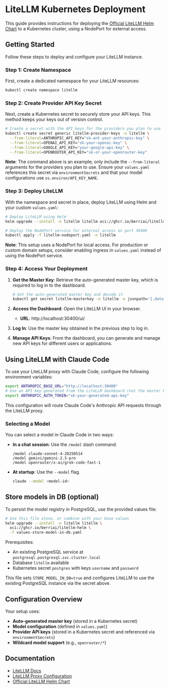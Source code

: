 # LiteLLM Kubernetes Deployment

This guide provides instructions for deploying the [Official LiteLLM Helm Chart](https://github.com/BerriAI/litellm/tree/main/deploy/charts/litellm-helm) to a Kubernetes cluster, using a NodePort for external access.

## Getting Started

Follow these steps to deploy and configure your LiteLLM instance.

### Step 1: Create Namespace

First, create a dedicated namespace for your LiteLLM resources:

```bash
kubectl create namespace litellm
```

### Step 2: Create Provider API Key Secret

Next, create a Kubernetes secret to securely store your API keys. This method keeps your keys out of version control.

```bash
# Create a secret with the API keys for the providers you plan to use
kubectl create secret generic litellm-provider-keys -n litellm \
  --from-literal=ANTHROPIC_API_KEY="sk-ant-your-anthropic-key" \
  --from-literal=OPENAI_API_KEY="sk-your-openai-key" \
  --from-literal=GOOGLE_API_KEY="your-google-api-key" \
  --from-literal=OPENROUTER_API_KEY="sk-or-your-openrouter-key"
```

**Note**: The command above is an example; only include the `--from-literal` arguments for the providers you plan to use. Ensure your `values.yaml` references this secret via `environmentSecrets` and that your model configurations use `os.environ/API_KEY_NAME`.

### Step 3: Deploy LiteLLM

With the namespace and secret in place, deploy LiteLLM using Helm and your custom `values.yaml`:

```bash
# Deploy LiteLLM using Helm
helm upgrade --install -n litellm litellm oci://ghcr.io/berriai/litellm-helm -f values.yaml

# Deploy the NodePort service for external access on port 30400
kubectl apply -f litellm-nodeport.yaml -n litellm
```

**Note**: This setup uses a NodePort for local access. For production or custom domain setups, consider enabling ingress in `values.yaml` instead of using the NodePort service.

### Step 4: Access Your Deployment

1.  **Get the Master Key**: Retrieve the auto-generated master key, which is required to log in to the dashboard.

    ```bash
    # Get the auto-generated master key and decode it
    kubectl get secret litellm-masterkey -n litellm -o jsonpath='{.data.masterkey}' | base64 -d
    ```

2.  **Access the Dashboard**: Open the LiteLLM UI in your browser.
    - **URL**: http://localhost:30400/ui/

3.  **Log In**: Use the master key obtained in the previous step to log in.

4.  **Manage API Keys**: From the dashboard, you can generate and manage new API keys for different users or applications.

## Using LiteLLM with Claude Code

To use your LiteLLM proxy with Claude Code, configure the following environment variables:

```bash
export ANTHROPIC_BASE_URL="http://localhost:30400"
# Use an API key generated from the LiteLLM dashboard (not the master key)
export ANTHROPIC_AUTH_TOKEN="sk-your-generated-api-key"
```

This configuration will route Claude Code's Anthropic API requests through the LiteLLM proxy.

### Selecting a Model

You can select a model in Claude Code in two ways:

-   **In a chat session**: Use the `/model` slash command.
    ```
    /model claude-sonnet-4-20250514
    /model gemini/gemini-2.5-pro
    /model openrouter/x-ai/grok-code-fast-1
    ```
-   **At startup**: Use the `--model` flag.
    ```bash
    claude --model <model-id>
    ```

## Store models in DB (optional)

To persist the model registry in PostgreSQL, use the provided values file:

```bash
# Use this file alone, or combine with your base values
helm upgrade --install -n litellm litellm \
  oci://ghcr.io/berriai/litellm-helm \
  -f values-store-model-in-db.yaml
```

Prerequisites:
- An existing PostgreSQL service at `postgresql.postgresql.svc.cluster.local`
- Database `litellm` available
- Kubernetes secret `postgres` with keys `username` and `password`

This file sets `STORE_MODEL_IN_DB=true` and configures LiteLLM to use the existing PostgreSQL instance via the secret above.

## Configuration Overview

Your setup uses:
- **Auto-generated master key** (stored in a Kubernetes secret)
- **Model configuration** (defined in `values.yaml`)
- **Provider API keys** (stored in a Kubernetes secret and referenced via `environmentSecrets`)
- **Wildcard model support** (e.g., `openrouter/*`)

## Documentation

- [LiteLLM Docs](https://docs.litellm.ai/)
- [LiteLLM Proxy Configuration](https://docs.litellm.ai/docs/proxy/configs)
- [Official LiteLLM Helm Chart](https://github.com/BerriAI/litellm/tree/main/deploy/charts/litellm-helm)
